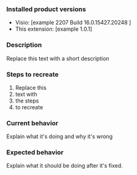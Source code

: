 ### Installed product versions
- Visio: [example 2207 Build 16.0.15427.20248 ]
- This extension: [example 1.0.1]

### Description
Replace this text with a short description

### Steps to recreate
1. Replace this
2. text with 
3. the steps
4. to recreate

### Current behavior
Explain what it's doing and why it's wrong

### Expected behavior
Explain what it should be doing after it's fixed.